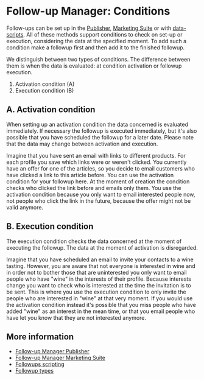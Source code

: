 # Follow-up Manager: Conditions

Follow-ups can be set up in the [Publisher](./follow-up-manager-publisher), 
[Marketing Suite](./follow-up-manager-ms) or with 
[data-scripts](./followups-scripting). All of these methods support conditions 
to check on set-up or execution, considering the data at the specified moment. 
To add such a condition make a followup first and then add it to the 
finished followup.

We distinguish between two types of conditions. The difference between 
them is when the data is evaluated: at condition activation or followup 
execution.

1.  Activation condition (A)
2.  Execution condition (B)

## A. Activation condition

When setting up an activation condition the data concerned is evaluated 
immediately. If necessary the followup is executed immediately, but it's 
also possible that you have scheduled the followup for a later date. Please 
note that the data may change between activation and execution.

Imagine that you have sent an email with links to different products. For 
each profile you save which links were or weren't clicked. You currently 
have an offer for one of the articles, so you decide to email customers 
who have clicked a link to this article before. You can use the activation 
condition for your followup here. At the moment of creation the condition 
checks who clicked the link before and emails only them. You use the activation 
condition because you only want to email interested people now, not people 
who click the link in the future, because the offer might not be valid anymore.

## B. Execution condition

The execution condition checks the data concerned at the moment of 
executing the followup. The data at the moment of activation is disregarded.

Imagine that you have scheduled an email to invite your contacts to 
a wine tasting. However, you are aware that not everyone is interested 
in wine and in order not to bother those that are uninterested you only 
want to email people who have "wine" in the interests of their profile. 
Because interests change you want to check who is interested at the time 
the invitation is to be sent. This is where you use the execution condition 
to only invite the people who are interested in "wine" at that very moment. 
If you would use the activation condition instead it's possible that you 
miss people who have added "wine" as an interest in the mean time, or that 
you email people who have let you know that they are not interested anymore.

## More information

* [Follow-up Manager Publisher](./follow-up-manager-publisher)
* [Follow-up Manager Marketing Suite](./follow-up-manager-ms)
* [Followups scripting](./followups-scripting)
* [Followup types](./followups-types)
